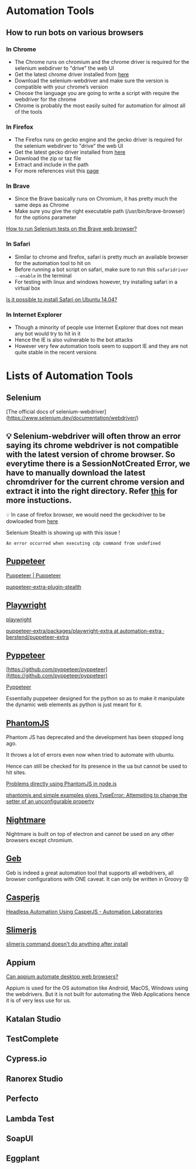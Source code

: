 # Automation Tools

## How to run bots on various browsers

### In Chrome

- The Chrome runs on chromium and the chrome driver is required for the selenium webdirver to "drive" the web UI 
- Get the latest chrome driver installed from [here](https://chromedriver.storage.googleapis.com/index.html)
- Download the selenium-webdriver and make sure the version is compatible with your chrome’s version
- Choose the language you are going to write a script with require the webdriver for the chrome
- Chrome is probably the most easily suited for automation for almost all of the tools

### In Firefox

- The Firefox runs on gecko engine and the gecko driver is required for the selenium webdirver to "drive" the web UI 
- Get the latest gecko driver installed from [here](https://github.com/mozilla/geckodriver/releases/)
- Download the zip or taz file
- Extract and include in the path
- For more references visit this [page](https://askubuntu.com/questions/870530/how-to-install-geckodriver-in-ubuntu)

### In Brave

- Since the Brave basically runs on Chromium, it has pretty much the same deps as Chrome
- Make sure you give the right executable path (/usr/bin/brave-browser) for the options parameter

[How to run Selenium tests on the Brave web browser?](https://stackoverflow.com/questions/47158434/how-to-run-selenium-tests-on-the-brave-web-browser)

### In Safari

- Similar to chrome and firefox, safari is pretty much an available browser for the automation tool to hit on
- Before running a bot script on safari, make sure to run this  `safaridriver --enable` in the terminal
- For testing with linux and windows however, try installing safari in a virtual box

[Is it possible to install Safari on Ubuntu 14.04?](https://askubuntu.com/questions/676496/is-it-possible-to-install-safari-on-ubuntu-14-04)

### In Internet Explorer

- Though a minority of people use Internet Explorer that does not mean any bot would try to hit in it
- Hence the IE is also vulnerable to the bot attacks
- However very few automation tools seem to support IE and they are not quite stable in the recent versions

# Lists of Automation Tools

## **Selenium** 

[The official docs of selenium-webdriver] (https://www.selenium.dev/documentation/webdriver/)

💡 Selenium-webdriver will often throw an error saying its chrome webdriver is not compatible with the latest version of chrome browser. So everytime there is a SessionNotCreated Error, we have to manually download the latest chromdriver for the current chrome version and extract it into the right directory. Refer [this](https://medium.com/fusionqa/selenium-webdriver-error-sessionnotcreatederror-session-not-created-this-version-of-7b3a8acd7072) for more instuctions.
-------------------------------------------------------------------------------------------

💡 In case of firefox browser, we would need the geckodriver to be dowloaded from [here](https://github.com/mozilla/geckodriver/releases/)


Selenium Stealth is showing up with this issue !

```
An error occurred when executing cdp command from undefined
```

## [**Puppeteer**](https://www.notion.so/Puppeteer-66f19d257b8b4809aa4bebf4f49877bb)

[Puppeteer | Puppeteer](https://pptr.dev/)

[puppeteer-extra-plugin-stealth](https://www.npmjs.com/package/puppeteer-extra-plugin-stealth)

## [**Playwright**](https://www.notion.so/Playwright-23b7f23d12bd4d348851b7398b81596a)

[playwright](https://www.npmjs.com/package/playwright)

[puppeteer-extra/packages/playwright-extra at automation-extra · berstend/puppeteer-extra](https://github.com/berstend/puppeteer-extra/tree/automation-extra/packages/playwright-extra#readme)

## [Pyppeteer](https://www.scrapingbee.com/blog/pyppeteer/)

[https://github.com/pyppeteer/pyppeteer](https://github.com/pyppeteer/pyppeteer)

[Pyppeteer](https://pyppeteer.github.io/pyppeteer/reference.html)

Essentially puppeteer designed for the python so as to make it manipulate the dynamic web elements as python is just meant for it.

## [PhantomJS](https://www.npmjs.com/package/nightmare)

Phantom JS has deprecated and the development has been stopped long ago. 

It throws a lot of errors even now when tried to automate with ubuntu. 

Hence can still be checked for its presence in the ua but cannot be used to hit sites.

[Problems directly using PhantomJS in node.js](https://stackoverflow.com/questions/15487321/problems-directly-using-phantomjs-in-node-js)

[phantomjs and simple examples gives TypeError: Attempting to change the setter of an unconfigurable property](https://stackoverflow.com/questions/60593099/phantomjs-and-simple-examples-gives-typeerror-attempting-to-change-the-setter-o)

## [Nightmare](https://github.com/segmentio/nightmare)

Nightmare is built on top of electron and cannot be used on any other browsers except chromium.

## [Geb](https://www.gebish.org/)

Geb is indeed a great automation tool that supports all webdrivers, all browser configurations with ONE caveat. It can only be written in Groovy 😟

## [Casperjs](https://gorillalogic.com/blog/software-automation-frameworks-series-part-casperjs-phantomjs/)

[Headless Automation Using CasperJS - Automation Laboratories](https://www.automationlaboratories.com/headless-automation/headless-automation-using-casperjs/)

## [Slimerjs](https://docs.slimerjs.org/current/index.html)

[slimerjs command doesn't do anything after install](https://stackoverflow.com/questions/29145538/slimerjs-command-doesnt-do-anything-after-install)

## Appium

[Can appium automate desktop web browsers?](https://discuss.appium.io/t/can-appium-automate-desktop-web-browsers/746)

Appium is used for the OS automation like Android, MacOS, Windows using the webdrivers. But it is not built for automating the Web Applications hence it is of very less use for us.

## Katalan Studio

## TestComplete

## Cypress.io

## Ranorex Studio

## Perfecto

## Lambda Test

## SoapUI

## Eggplant
